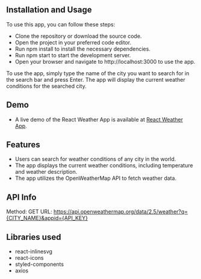 

## Installation and Usage
To use this app, you can follow these steps:

+ Clone the repository or download the source code.
+ Open the project in your preferred code editor.
+ Run npm install to install the necessary dependencies.
+ Run npm start to start the development server.
+ Open your browser and navigate to http://localhost:3000 to use the app.

To use the app, simply type the name of the city you want to search for in the search bar and press Enter. The app will display the current weather conditions for the searched city.

## Demo
+ A live demo of the React Weather App is available at [React Weather App](https://react-weather-app-umber-eight.vercel.app/).
## Features
+ Users can search for weather conditions of any city in the world.
+ The app displays the current weather conditions, including temperature and weather description.
+ The app utilizes the OpenWeatherMap API to fetch weather data.
## API Info
Method: GET
URL: https://api.openweathermap.org/data/2.5/weather?q={CITY_NAME}&appid={API_KEY}
## Libraries used
+ react-inlinesvg
+ react-icons
+ styled-components
+ axios


